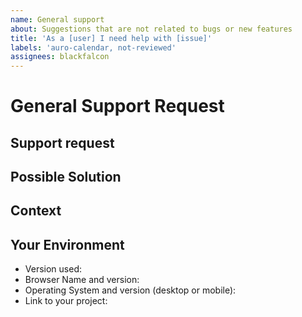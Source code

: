 ```yaml
---
name: General support
about: Suggestions that are not related to bugs or new features
title: 'As a [user] I need help with [issue]'
labels: 'auro-calendar, not-reviewed'
assignees: blackfalcon
---
```


# General Support Request

<!--  The scope of this request is to neither communicate a bug or feature request.  -->
<!--  If this is a bug or feature request, please close this issue and reference the previous templates.  -->

## Support request

<!-- Please describe the issue you are reporting -->

## Possible Solution

<!-- Not obligatory, but suggest a fix/reason for the bug, -->
<!-- or ideas how to implement the addition or change -->

## Context

<!-- How has this issue affected you? What are you trying to accomplish? -->
<!-- Providing context helps us come up with a solution that is most useful in the real world -->

## Your Environment

<!-- Include as many relevant details about the environment you experienced the bug in -->

* Version used:
* Browser Name and version:
* Operating System and version (desktop or mobile):
* Link to your project:
